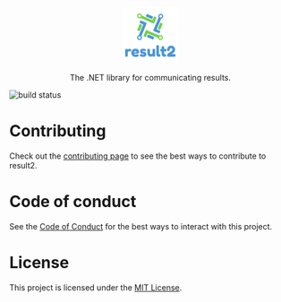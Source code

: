 <p align="center"><a href="https://github.com/marcusturewicz/result2"><img src="logo.png" alt="result2 logo" height="100"/></a></p>
<p align="center">The .NET library for communicating results.</p>

![build status](https://github.com/marcusturewicz/result2/workflows/CI/CD/badge.svg)</p>
<!-- [![Nuget](https://img.shields.io/nuget/v/jsonv)](https://www.nuget.org/packages/jsonv)
# [![Nuget](https://img.shields.io/nuget/dt/jsonv)](https://www.nuget.org/packages/jsonv) -->

# Contributing

Check out the [contributing page](CONTRIBUTING.md) to see the best ways to contribute to result2.

# Code of conduct

See the [Code of Conduct](CODE_OF_CONDUCT.md) for the best ways to interact with this project.

# License

This project is licensed under the [MIT License](LICENSE).
